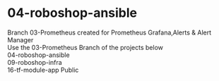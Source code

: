 # 04-roboshop-ansible

Branch 03-Prometheus created for Prometheus Grafana,Alerts & Alert Manager  
Use the 03-Prometheus Branch of the projects below  
04-roboshop-ansible  
09-roboshop-infra  
16-tf-module-app Public
